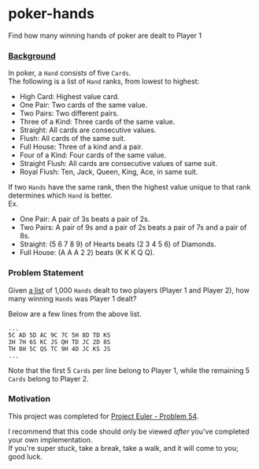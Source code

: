# poker-hands
Find how many winning hands of poker are dealt to Player 1

### [Background](https://projecteuler.net/problem=54)
In poker, a `Hand` consists of five `Cards`.  
The following is a list of `Hand` ranks, from lowest to highest:  
* High Card: Highest value card.
* One Pair: Two cards of the same value.
* Two Pairs: Two different pairs.
* Three of a Kind: Three cards of the same value.
* Straight: All cards are consecutive values.
* Flush: All cards of the same suit.
* Full House: Three of a kind and a pair.
* Four of a Kind: Four cards of the same value.
* Straight Flush: All cards are consecutive values of same suit.
* Royal Flush: Ten, Jack, Queen, King, Ace, in same suit.

If two `Hands` have the same rank, then the highest value unique to that rank determines which `Hand` is better.  
Ex.
* One Pair: A pair of 3s beats a pair of 2s.
* Two Pairs: A pair of 9s and a pair of 2s beats a pair of 7s and a pair of 8s.
* Straight: (5 6 7 8 9) of Hearts beats (2 3 4 5 6) of Diamonds.
* Full House: (A A A 2 2) beats (K K K Q Q).

### Problem Statement
Given [a list](https://projecteuler.net/project/resources/p054_poker.txt) of 1,000 `Hands` dealt to two players (Player 1 and Player 2), how many winning `Hands` was Player 1 dealt?

Below are a few lines from the above list.  
```
...
5C AD 5D AC 9C 7C 5H 8D TD KS
3H 7H 6S KC JS QH TD JC 2D 8S
TH 8H 5C QS TC 9H 4D JC KS JS
...
```
Note that the first 5 `Cards` per line belong to Player 1, while the remaining 5 `Cards` belong to Player 2.

### Motivation
This project was completed for [Project Euler - Problem 54](https://projecteuler.net/problem=54).

I recommend that this code should only be viewed _after_ you've completed your own implementation.  
If you're super stuck, take a break, take a walk, and it will come to you; good luck.
